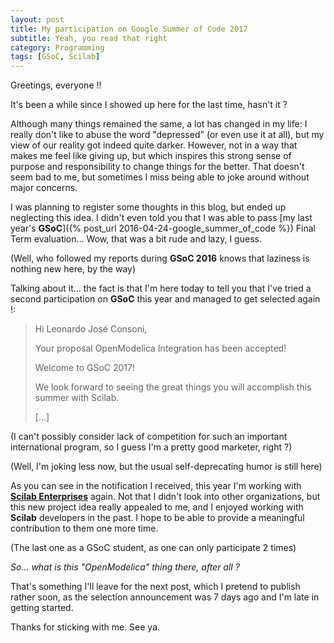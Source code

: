 ```yaml
---
layout: post
title: My participation on Google Summer of Code 2017
subtitle: Yeah, you read that right
category: Programming
tags: [GSoC, Scilab]
---
```


Greetings, everyone !!

It's been a while since I showed up here for the last time, hasn't it ?

Although many things remained the same, a lot has changed in my life: I really don't like to abuse the word "depressed" (or even use it at all), but my view of our reality got indeed quite darker. However, not in a way that makes me feel like giving up, but which inspires this strong sense of purpose and responsibility to change things for the better. That doesn't seem bad to me, but sometimes I miss being able to joke around without major concerns.

I was planning to register some thoughts in this blog, but ended up neglecting this idea. I didn't even told you that I was able to pass [my last year's **GSoC**]({% post_url 2016-04-24-google_summer_of_code %}) Final Term evaluation... Wow, that was a bit rude and lazy, I guess.

(Well, who followed my reports during **GSoC 2016** knows that laziness is nothing new here, by the way)

Talking about it... the fact is that I'm here today to tell you that I've tried a second participation on **GSoC** this year and managed to get selected again !:

>Hi Leonardo José Consoni,
>
>Your proposal OpenModelica Integration has been accepted!
>
>Welcome to GSoC 2017!
>
>We look forward to seeing the great things you will accomplish this summer with Scilab.
>
>[...]

(I can't possibly consider lack of competition for such an important international program, so I guess I'm a pretty good marketer, right ?)

(Well, I'm joking less now, but the usual self-deprecating humor is still here)

As you can see in the notification I received, this year I'm working with [**Scilab Enterprises**](http://scilab.io/) again. Not that I didn't look into other organizations, but this new project idea really appealed to me, and I enjoyed working with **Scilab** developers in the past. I hope to be able to provide a meaningful contribution to them one more time.

(The last one as a GSoC student, as one can only participate 2 times)

*So... what is this "OpenModelica" thing there, after all ?*

That's something I'll leave for the next post, which I pretend to publish rather soon, as the selection announcement was 7 days ago and I'm late in getting started.


Thanks for sticking with me. See ya. 
